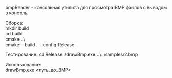 bmpReader - консольная утилита для просмотра BMP файлов с выводом в консоль.  

Сборка:  
mkdir build  
cd build  
cmake ..\    
cmake --build . --config Release  

Тестирование:
cd Release
.\drawBmp.exe ..\\..\samples\2.bmp  

Использование:  
drawBmp.exe <путь_до_BMP>  
